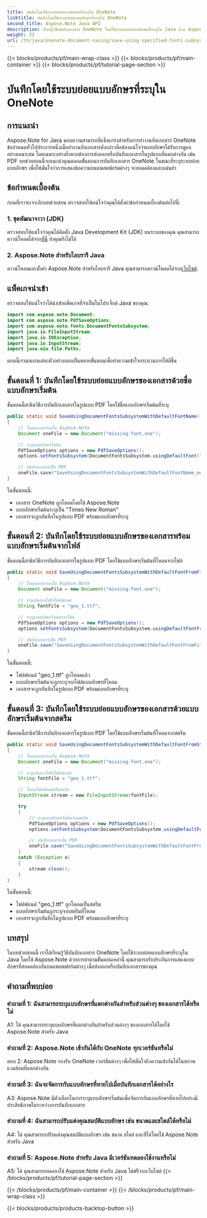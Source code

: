 ```yaml
---
title: บันทึกโดยใช้ระบบย่อยแบบอักษรที่ระบุใน OneNote
linktitle: บันทึกโดยใช้ระบบย่อยแบบอักษรที่ระบุใน OneNote
second_title: Aspose.Note Java API
description: เรียนรู้วิธีบันทึกเอกสาร OneNote โดยใช้ระบบย่อยแบบอักษรที่ระบุใน Java ด้วย Aspose.Note รับประกันการแสดงแบบอักษรที่สอดคล้องกันบนแพลตฟอร์มต่างๆ ได้อย่างง่ายดาย
weight: 22
url: /th/java/onenote-document-saving/save-using-specified-fonts-subsystem/
---
```


{{< blocks/products/pf/main-wrap-class >}}
{{< blocks/products/pf/main-container >}}
{{< blocks/products/pf/tutorial-page-section >}}

# บันทึกโดยใช้ระบบย่อยแบบอักษรที่ระบุใน OneNote

## การแนะนำ

Aspose.Note for Java มอบความสามารถที่แข็งแกร่งสำหรับการทำงานกับเอกสาร OneNote ข้อกำหนดทั่วไปประการหนึ่งเมื่อทำงานกับเอกสารดังกล่าวคือต้องแน่ใจว่าแบบอักษรได้รับการดูแลอย่างเหมาะสม โดยเฉพาะอย่างยิ่งหากต้องการส่งออกหรือบันทึกเอกสารในรูปแบบที่แตกต่างกัน เช่น PDF บทช่วยสอนนี้จะแนะนำคุณตลอดขั้นตอนการบันทึกเอกสาร OneNote ในขณะที่ระบุระบบย่อยแบบอักษร เพื่อให้มั่นใจว่าการแสดงข้อความบนแพลตฟอร์มต่างๆ จะสอดคล้องและแม่นยำ

## ข้อกำหนดเบื้องต้น

ก่อนที่เราจะเจาะลึกบทช่วยสอน ตรวจสอบให้แน่ใจว่าคุณได้ตั้งค่าข้อกำหนดเบื้องต้นต่อไปนี้:

### 1. ชุดพัฒนาจาวา (JDK)

 ตรวจสอบให้แน่ใจว่าคุณได้ติดตั้ง Java Development Kit (JDK) บนระบบของคุณ คุณสามารถดาวน์โหลดได้จาก[ที่นี่](https://www.oracle.com/java/technologies/javase-jdk15-downloads.html) ถ้าคุณยังไม่ได้

### 2. Aspose.Note สำหรับไลบรารี Java

 ดาวน์โหลดและตั้งค่า Aspose.Note สำหรับไลบรารี Java คุณสามารถดาวน์โหลดได้จาก[เว็บไซต์](https://releases.aspose.com/note/java/).

## แพ็คเกจนำเข้า

ตรวจสอบให้แน่ใจว่าได้นำเข้าแพ็คเกจที่จำเป็นในโปรเจ็กต์ Java ของคุณ:

```java
import com.aspose.note.Document;
import com.aspose.note.PdfSaveOptions;
import com.aspose.note.fonts.DocumentFontsSubsystem;
import java.io.FileInputStream;
import java.io.IOException;
import java.io.InputStream;
import java.nio.file.Paths;
```

ตอนนี้เรามาแบ่งแต่ละตัวอย่างออกเป็นหลายขั้นตอนเพื่อทำความเข้าใจกระบวนการให้ดีขึ้น

## ขั้นตอนที่ 1: บันทึกโดยใช้ระบบย่อยแบบอักษรของเอกสารด้วยชื่อแบบอักษรเริ่มต้น

ขั้นตอนนี้สาธิตวิธีการบันทึกเอกสารในรูปแบบ PDF โดยใช้ชื่อแบบอักษรเริ่มต้นที่ระบุ

```java
public static void SaveUsingDocumentFontsSubsystemWithDefaultFontName() throws IOException
{
    // โหลดเอกสารลงใน Aspose.Note
    Document oneFile = new Document("missing-font.one");

    // ระบุแบบอักษรเริ่มต้น
    PdfSaveOptions options = new PdfSaveOptions();
    options.setFontsSubsystem(DocumentFontsSubsystem.usingDefaultFont("Times New Roman"));

    // บันทึกเอกสารเป็น PDF
    oneFile.save("SaveUsingDocumentFontsSubsystemWithDefaultFontName_out.pdf", options);
}
```

ในขั้นตอนนี้:
- เอกสาร OneNote ถูกโหลดโดยใช้ Aspose.Note
- แบบอักษรเริ่มต้นระบุเป็น "Times New Roman"
- เอกสารจะถูกบันทึกในรูปแบบ PDF พร้อมแบบอักษรที่ระบุ

## ขั้นตอนที่ 2: บันทึกโดยใช้ระบบย่อยแบบอักษรของเอกสารพร้อมแบบอักษรเริ่มต้นจากไฟล์

ขั้นตอนนี้สาธิตวิธีการบันทึกเอกสารในรูปแบบ PDF โดยใช้แบบอักษรเริ่มต้นที่โหลดจากไฟล์

```java
public static void SaveUsingDocumentFontsSubsystemWithDefaultFontFromFile() throws IOException
{
    // โหลดเอกสารลงใน Aspose.Note
    Document oneFile = new Document("missing-font.one");

    // ระบุเส้นทางไปยังไฟล์ฟอนต์
    String fontFile = "geo_1.ttf";

    // ระบุแบบอักษรเริ่มต้นจากไฟล์
    PdfSaveOptions options = new PdfSaveOptions();
    options.setFontsSubsystem(DocumentFontsSubsystem.usingDefaultFontFromFile(fontFile));

    // บันทึกเอกสารเป็น PDF
    oneFile.save("SaveUsingDocumentFontsSubsystemWithDefaultFontFromFile_out.pdf", options);
}
```

ในขั้นตอนนี้:
- ไฟล์ฟอนต์ "geo_1.ttf" ถูกโหลดแล้ว
- แบบอักษรเริ่มต้นจะถูกระบุจากไฟล์แบบอักษรที่โหลด
- เอกสารจะถูกบันทึกในรูปแบบ PDF พร้อมแบบอักษรที่ระบุ

## ขั้นตอนที่ 3: บันทึกโดยใช้ระบบย่อยแบบอักษรของเอกสารด้วยแบบอักษรเริ่มต้นจากสตรีม

ขั้นตอนนี้สาธิตวิธีการบันทึกเอกสารในรูปแบบ PDF โดยใช้แบบอักษรเริ่มต้นที่โหลดจากสตรีม

```java
public static void SaveUsingDocumentFontsSubsystemWithDefaultFontFromStream() throws IOException
{
    // โหลดเอกสารลงใน Aspose.Note
    Document oneFile = new Document("missing-font.one");

    // ระบุเส้นทางไปยังไฟล์ฟอนต์
    String fontFile = "geo_1.ttf";

    // โหลดไฟล์ฟอนต์เป็นสตรีม
    InputStream stream = new FileInputStream(fontFile);

    try
    {
        // ระบุแบบอักษรเริ่มต้นจากสตรีม
        PdfSaveOptions options = new PdfSaveOptions();
        options.setFontsSubsystem(DocumentFontsSubsystem.usingDefaultFontFromStream(stream));

        // บันทึกเอกสารเป็น PDF
        oneFile.save("SaveUsingDocumentFontsSubsystemWithDefaultFontFromStream_out.pdf", options);
    }
    catch (Exception e)
    {
        stream.close();
    }
}
```

ในขั้นตอนนี้:
- ไฟล์ฟอนต์ "geo_1.ttf" ถูกโหลดเป็นสตรีม
- แบบอักษรเริ่มต้นถูกระบุจากสตรีมที่โหลด
- เอกสารจะถูกบันทึกในรูปแบบ PDF พร้อมแบบอักษรที่ระบุ

## บทสรุป

ในบทช่วยสอนนี้ เราได้เรียนรู้วิธีบันทึกเอกสาร OneNote โดยใช้ระบบย่อยแบบอักษรที่ระบุใน Java โดยใช้ Aspose.Note ด้วยการทำตามขั้นตอนเหล่านี้ คุณสามารถรับประกันการแสดงแบบอักษรที่สอดคล้องกันบนแพลตฟอร์มต่างๆ เมื่อส่งออกหรือบันทึกเอกสารของคุณ

## คำถามที่พบบ่อย

### คำถามที่ 1: ฉันสามารถระบุแบบอักษรที่แตกต่างกันสำหรับส่วนต่างๆ ของเอกสารได้หรือไม่

A1: ได้ คุณสามารถระบุแบบอักษรที่แตกต่างกันสำหรับส่วนต่างๆ ของเอกสารได้โดยใช้ Aspose.Note สำหรับ Java

### คำถามที่ 2: Aspose.Note เข้ากันได้กับ OneNote ทุกเวอร์ชันหรือไม่

ตอบ 2: Aspose.Note รองรับ OneNote เวอร์ชันต่างๆ เพื่อให้มั่นใจถึงความเข้ากันได้ในสภาพแวดล้อมที่แตกต่างกัน

### คำถามที่ 3: ฉันจะจัดการกับแบบอักษรที่หายไปเมื่อบันทึกเอกสารได้อย่างไร

A3: Aspose.Note มีตัวเลือกในการระบุแบบอักษรเริ่มต้นเพื่อจัดการกับแบบอักษรที่หายไปอย่างมีประสิทธิภาพในระหว่างการบันทึกเอกสาร

### คำถามที่ 4: ฉันสามารถปรับแต่งคุณสมบัติแบบอักษร เช่น ขนาดและสไตล์ได้หรือไม่

A4: ได้ คุณสามารถปรับแต่งคุณสมบัติแบบอักษร เช่น ขนาด สไตล์ และสีได้โดยใช้ Aspose.Note สำหรับ Java

### คำถามที่ 5: Aspose.Note สำหรับ Java มีเวอร์ชันทดลองใช้งานหรือไม่

A5: ได้ คุณสามารถทดลองใช้ Aspose.Note สำหรับ Java ได้ฟรีจากเว็บไซต์
{{< /blocks/products/pf/tutorial-page-section >}}

{{< /blocks/products/pf/main-container >}}
{{< /blocks/products/pf/main-wrap-class >}}

{{< blocks/products/products-backtop-button >}}
